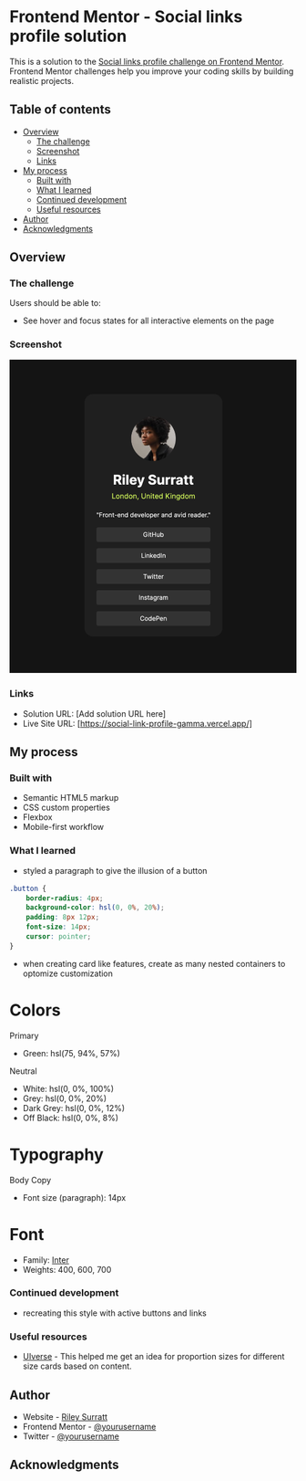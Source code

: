 # Frontend Mentor - Social links profile solution

This is a solution to the [Social links profile challenge on Frontend Mentor](https://www.frontendmentor.io/challenges/social-links-profile-UG32l9m6dQ). Frontend Mentor challenges help you improve your coding skills by building realistic projects. 

## Table of contents

- [Overview](#overview)
  - [The challenge](#the-challenge)
  - [Screenshot](#screenshot)
  - [Links](#links)
- [My process](#my-process)
  - [Built with](#built-with)
  - [What I learned](#what-i-learned)
  - [Continued development](#continued-development)
  - [Useful resources](#useful-resources)
- [Author](#author)
- [Acknowledgments](#acknowledgments)


## Overview

### The challenge

Users should be able to:

- See hover and focus states for all interactive elements on the page

### Screenshot

![](./assets/images/preview.jpg)


### Links

- Solution URL: [Add solution URL here]
- Live Site URL: [https://social-link-profile-gamma.vercel.app/]

## My process

### Built with

- Semantic HTML5 markup
- CSS custom properties
- Flexbox
- Mobile-first workflow


### What I learned

- styled a paragraph to give the illusion of a button
``` css
.button {
    border-radius: 4px;
    background-color: hsl(0, 0%, 20%);
    padding: 8px 12px;
    font-size: 14px;
    cursor: pointer;
}
```
- when creating card like features, create as many nested containers to optomize customization 

# Colors

Primary

- Green: hsl(75, 94%, 57%)

Neutral

- White: hsl(0, 0%, 100%)
- Grey: hsl(0, 0%, 20%)
- Dark Grey: hsl(0, 0%, 12%)
- Off Black: hsl(0, 0%, 8%)

# Typography

Body Copy

- Font size (paragraph): 14px

# Font

- Family: [Inter](https://fonts.google.com/specimen/Inter)
- Weights: 400, 600, 700

### Continued development

- recreating this style with active buttons and links



### Useful resources

- [UIverse](https://uiverse.io/) - This helped me get an idea for proportion sizes for different size cards based on content.


## Author

- Website - [Riley Surratt](https://www.your-site.com)
- Frontend Mentor - [@yourusername](https://www.frontendmentor.io/profile/yourusername)
- Twitter - [@yourusername](https://www.twitter.com/yourusername)


## Acknowledgments


